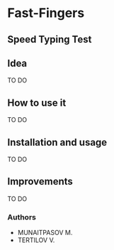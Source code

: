 # Fast-Fingers

## Speed Typing Test

## Idea
TO DO

## How to use it
TO DO

## Installation and usage
TO DO


## Improvements
TO DO


### Authors
- MUNAITPASOV M.
- TERTILOV V.
